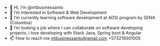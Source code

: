 - 👋 Hi, I’m @intbusinessanto
- 👀 I’m interested in Software & Web Development
- 🌱 I’m currently learning software development at ADSI program by SENA (Colombia) 
- 💞️ I’m looking a job where I can collaborate on software developing projects, i love developing with Stack Java, Spring boot & Angular
- 📫 How to reach me intbusinessanto@gmail.com +573219301005

<!---
intbusinessanto/intbusinessanto is a ✨ special ✨ repository because its `README.md` (this file) appears on your GitHub profile.
You can click the Preview link to take a look at your changes.
--->
